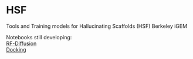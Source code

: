 # HSF
Tools and Training models for Hallucinating Scaffolds (HSF) Berkeley iGEM

Notebooks still developing: <br>
[RF-Diffusion](https://colab.research.google.com/drive/11hAKg8bpkrUXwJ4P6zHB0meWz8kfrgM6?usp=sharing#scrollTo=3W7o10e51gVr) <br>
[Docking](https://colab.research.google.com/drive/11SzyDHmCdH8UQS_gVtsTZCFbWRqgp1xF#scrollTo=kXkwBL94CC3h)

